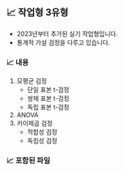 ## 📈 작업형 3유형
- 2023년부터 추가된 실기 작업형입니다.
- 통계적 가설 검정을 다루고 있습니다.
### 📈 내용
1. 모평균 검정
   - 단일 표본 t-검정
   - 쌍체 표본 t-검정
   - 독립 표본 t-검정
2. ANOVA
3. 카이제곱 검정
   - 적합성 검정
   - 독립성 검정
### 📈 포함된 파일
